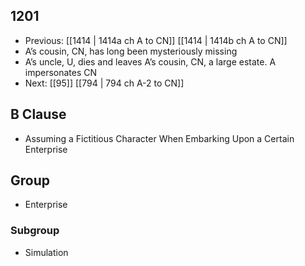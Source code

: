 ## 1201
- Previous: [[1414 | 1414a ch A to CN]] [[1414 | 1414b ch A to CN]] 
- A’s cousin, CN, has long been mysteriously missing
- A’s uncle, U, dies and leaves A’s cousin, CN, a large estate. A impersonates CN
- Next: [[95]] [[794 | 794 ch A-2 to CN]] 

## B Clause
- Assuming a Fictitious Character When Embarking  Upon a Certain Enterprise

## Group
- Enterprise

### Subgroup
- Simulation

